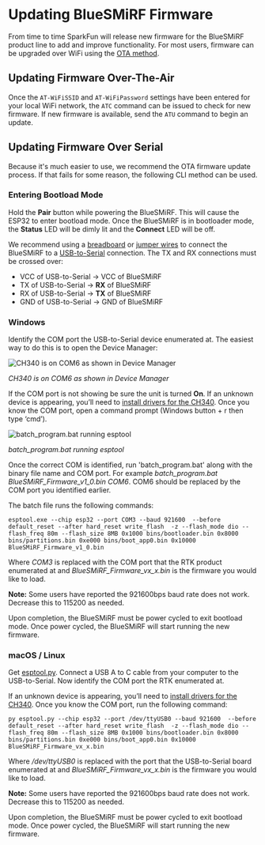 # Updating BlueSMiRF Firmware

From time to time SparkFun will release new firmware for the BlueSMiRF product line to add and improve functionality.  For most users, firmware can be upgraded over WiFi using the [OTA method](firmware_update.md#updating-firmware-over-the-air).

## Updating Firmware Over-The-Air

Once the `AT-WiFiSSID` and `AT-WiFiPassword` settings have been entered for your local WiFi network, the `ATC` command can be issued to check for new firmware. If new firmware is available, send the `ATU` command to begin an update. 

## Updating Firmware Over Serial

Because it's much easier to use, we recommend the OTA firmware update process. If that fails for some reason, the following CLI method can be used.

### Entering Bootload Mode

Hold the **Pair** button while powering the BlueSMiRF. This will cause the ESP32 to enter bootload mode. Once the BlueSMiRF is in bootloader mode, the **Status** LED will be dimly lit and the **Connect** LED will be off. 

We recommend using a [breadboard](https://www.sparkfun.com/products/12002) or [jumper wires](https://www.sparkfun.com/products/11026) to connect the BlueSMiRF to a [USB-to-Serial](https://www.sparkfun.com/products/15096) connection. The TX and RX connections must be crossed over:

* VCC of USB-to-Serial -> VCC of BlueSMiRF 
* TX of USB-to-Serial -> **RX** of BlueSMiRF
* RX of USB-to-Serial -> **TX** of BlueSMiRF
* GND of USB-to-Serial -> GND of BlueSMiRF

### Windows

Identify the COM port the USB-to-Serial device enumerated at. The easiest way to do this is to open the Device Manager:

![CH340 is on COM6 as shown in Device Manager](img/Serial/RTK_Surveyor_-_Firmware_Update_COM_Port.jpg)

*CH340 is on COM6 as shown in Device Manager*

If the COM port is not showing be sure the unit is turned **On**. If an unknown device is appearing, you’ll need to [install drivers for the CH340](https://learn.sparkfun.com/tutorials/how-to-install-ch340-drivers/all). Once you know the COM port, open a command prompt (Windows button + r then type ‘cmd’).

![batch_program.bat running esptool](img/Terminal/SparkFun%20RTK%20Firmware%20Update%20CLI.png)

*batch_program.bat running esptool*

Once the correct COM is identified, run 'batch_program.bat' along with the binary file name and COM port. For example *batch_program.bat BlueSMiRF_Firmware_v1_0.bin COM6*. COM6 should be replaced by the COM port you identified earlier.

The batch file runs the following commands:

```
esptool.exe --chip esp32 --port COM3 --baud 921600  --before default_reset --after hard_reset write_flash  -z --flash_mode dio --flash_freq 80m --flash_size 8MB 0x1000 bins/bootloader.bin 0x8000 bins/partitions.bin 0xe000 bins/boot_app0.bin 0x10000 BlueSMiRF_Firmware_v1_0.bin 
```

Where *COM3* is replaced with the COM port that the RTK product enumerated at and *BlueSMiRF_Firmware_vx_x.bin* is the firmware you would like to load.

**Note:** Some users have reported the 921600bps baud rate does not work. Decrease this to 115200 as needed.

Upon completion, the BlueSMiRF must be power cycled to exit bootload mode. Once power cycled, the BlueSMiRF will start running the new firmware.

### macOS / Linux

Get [esptool.py](https://github.com/espressif/esptool). Connect a USB A to C cable from your computer to the USB-to-Serial. Now identify the COM port the RTK enumerated at.

If an unknown device is appearing, you’ll need to [install drivers for the CH340](https://learn.sparkfun.com/tutorials/how-to-install-ch340-drivers/all). Once you know the COM port, run the following command:

```
py esptool.py --chip esp32 --port /dev/ttyUSB0 --baud 921600  --before default_reset --after hard_reset write_flash  -z --flash_mode dio --flash_freq 80m --flash_size 8MB 0x1000 bins/bootloader.bin 0x8000 bins/partitions.bin 0xe000 bins/boot_app0.bin 0x10000 BlueSMiRF_Firmware_vx_x.bin 
```

Where */dev/ttyUSB0* is replaced with the port that the USB-to-Serial board enumerated at and *BlueSMiRF_Firmware_vx_x.bin* is the firmware you would like to load.

**Note:** Some users have reported the 921600bps baud rate does not work. Decrease this to 115200 as needed.

Upon completion, the BlueSMiRF must be power cycled to exit bootload mode. Once power cycled, the BlueSMiRF will start running the new firmware.